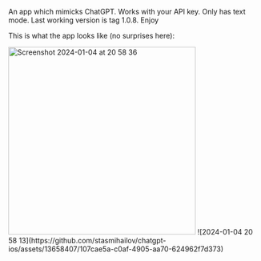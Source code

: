 An app which mimicks ChatGPT. Works with your API key. Only has text mode. Last working version is tag 1.0.8. Enjoy

This is what the app looks like (no surprises here):

<img width="374" alt="Screenshot 2024-01-04 at 20 58 36" src="https://github.com/stasmihailov/chatgpt-ios/assets/13658407/4a2d5a21-b499-4af7-aec2-3b00364ca79e">
![2024-01-04 20 58 13](https://github.com/stasmihailov/chatgpt-ios/assets/13658407/107cae5a-c0af-4905-aa70-624962f7d373)
